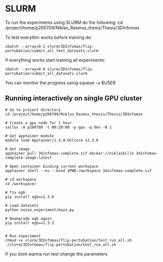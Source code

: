 # SLURM 
To run the experiments using SLURM do the following:
    cd /project/home/p200709/Niklas_Rasmus_thesis/Thesis/3DInfomax

To test everythin works before training do:

    sbatch --array=0-1 slurm/3DInfomax/flip-pertubation/submit_all_test_datasets.slurm

If everything works start training all experiments:

    sbatch --array=0-9 slurm/3DInfomax/flip-pertubation/submit_all_datasets.slurm

You can monitor the progress using 
    squeue -u $USER


## Running interactively on single GPU cluster
    
    # Go to project directory
    cd /project/home/p200709/Niklas_Rasmus_thesis/Thesis/3DInfomax

    # Create a gpu node for 1 hour 
    salloc -A p200709 -t 00:20:00 -p gpu -q dev -N 1
    
    # Get apptainer module
    module load Apptainer/1.3.4-GCCcore-13.3.0

    # Get image
    apptainer pull 3dinfomax-complete.sif docker://niklasbille 3dinfomax-complete-image:latest

    # Open container binding current workspace
    apptainer shell --nv --bind $PWD:/workspace 3dinfomax-complete.sif

    # cd workspace 
    cd /workspace/

    # fix ogb
    pip install ogb==1.3.6

    # Load datasets
    python noise_experiment/main.py

    # Downgrade ogb again 
    pip install ogb==1.3.3


    # Run experiment
    chmod +x slurm/3DInfomax/flip-pertubation/test_run_all.sh
    ./slurm/3DInfomax/flip-pertubation/test_run_all.sh

If you dont wanna run test change the parameters